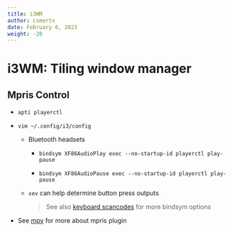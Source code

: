 ```yaml
---
title: i3WM
author: csmertx
date: February 6, 2023
weight: -20
---
```


# i3WM: Tiling window manager

## Mpris Control

- ```apti playerctl```

- ```vim ~/.config/i3/config```
    
    - Bluetooth headsets
    
        - ```bindsym XF86AudioPlay exec --no-startup-id playerctl play-pause```
    
        - ```bindsym XF86AudioPause exec --no-startup-id playerctl play-pause```
    
    - ```xev``` can help determine button press outputs
    
        > See also [keyboard scancodes](/Linux/Devices/keyboard_scancodes) for more bindsym options

- See [mpv](/Linux/Software/mpv) for more about mpris plugin

